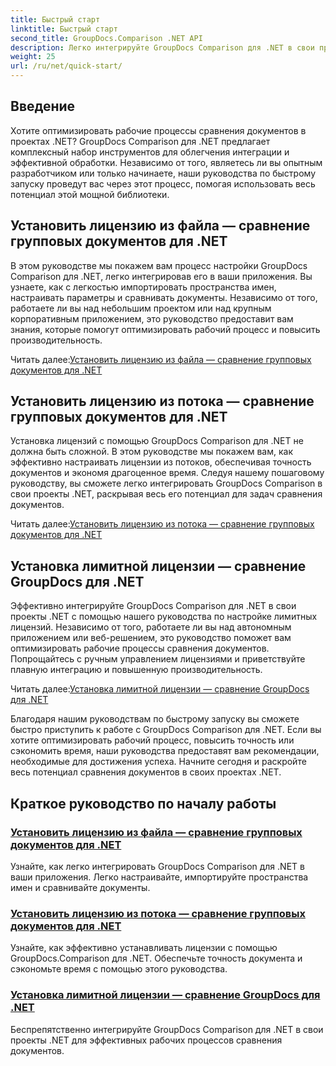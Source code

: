 ```yaml
---
title: Быстрый старт
linktitle: Быстрый старт
second_title: GroupDocs.Comparison .NET API
description: Легко интегрируйте GroupDocs Comparison для .NET в свои проекты. Изучите эффективные методы настройки лицензий для точного сравнения документов.
weight: 25
url: /ru/net/quick-start/
---
```


## Введение

Хотите оптимизировать рабочие процессы сравнения документов в проектах .NET? GroupDocs Comparison для .NET предлагает комплексный набор инструментов для облегчения интеграции и эффективной обработки. Независимо от того, являетесь ли вы опытным разработчиком или только начинаете, наши руководства по быстрому запуску проведут вас через этот процесс, помогая использовать весь потенциал этой мощной библиотеки.

## Установить лицензию из файла — сравнение групповых документов для .NET

В этом руководстве мы покажем вам процесс настройки GroupDocs Comparison для .NET, легко интегрировав его в ваши приложения. Вы узнаете, как с легкостью импортировать пространства имен, настраивать параметры и сравнивать документы. Независимо от того, работаете ли вы над небольшим проектом или над крупным корпоративным приложением, это руководство предоставит вам знания, которые помогут оптимизировать рабочий процесс и повысить производительность.

 Читать далее:[Установить лицензию из файла — сравнение групповых документов для .NET](./set-license-from-file/)

## Установить лицензию из потока — сравнение групповых документов для .NET

Установка лицензий с помощью GroupDocs Comparison для .NET не должна быть сложной. В этом руководстве мы покажем вам, как эффективно настраивать лицензии из потоков, обеспечивая точность документов и экономя драгоценное время. Следуя нашему пошаговому руководству, вы сможете легко интегрировать GroupDocs Comparison в свои проекты .NET, раскрывая весь его потенциал для задач сравнения документов.

 Читать далее:[Установить лицензию из потока — сравнение групповых документов для .NET](./set-license-from-stream/)

## Установка лимитной лицензии — сравнение GroupDocs для .NET

Эффективно интегрируйте GroupDocs Comparison для .NET в свои проекты .NET с помощью нашего руководства по настройке лимитных лицензий. Независимо от того, работаете ли вы над автономным приложением или веб-решением, это руководство поможет вам оптимизировать рабочие процессы сравнения документов. Попрощайтесь с ручным управлением лицензиями и приветствуйте плавную интеграцию и повышенную производительность.

 Читать далее:[Установка лимитной лицензии — сравнение GroupDocs для .NET](./set-metered-license/)

Благодаря нашим руководствам по быстрому запуску вы сможете быстро приступить к работе с GroupDocs Comparison для .NET. Если вы хотите оптимизировать рабочий процесс, повысить точность или сэкономить время, наши руководства предоставят вам рекомендации, необходимые для достижения успеха. Начните сегодня и раскройте весь потенциал сравнения документов в своих проектах .NET.
## Краткое руководство по началу работы
### [Установить лицензию из файла — сравнение групповых документов для .NET](./set-license-from-file/)
Узнайте, как легко интегрировать GroupDocs Comparison для .NET в ваши приложения. Легко настраивайте, импортируйте пространства имен и сравнивайте документы.
### [Установить лицензию из потока — сравнение групповых документов для .NET](./set-license-from-stream/)
Узнайте, как эффективно устанавливать лицензии с помощью GroupDocs.Comparison для .NET. Обеспечьте точность документа и сэкономьте время с помощью этого руководства.
### [Установка лимитной лицензии — сравнение GroupDocs для .NET](./set-metered-license/)
Беспрепятственно интегрируйте GroupDocs Comparison для .NET в свои проекты .NET для эффективных рабочих процессов сравнения документов.